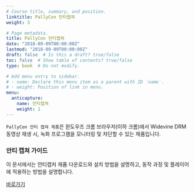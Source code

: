 ```yaml
---
# Course title, summary, and position.
linktitle: PallyCon 안티캡쳐
weight: 3

# Page metadata.
title: PallyCon 안티캡쳐
date: "2018-09-09T00:00:00Z"
lastmod: "2018-09-09T00:00:00Z"
draft: false  # Is this a draft? true/false
toc: false  # Show table of contents? true/false
type: book  # Do not modify.

# Add menu entry to sidebar.
# - name: Declare this menu item as a parent with ID `name`.
# - weight: Position of link in menu.
menu:
  anticapture:
    name: 안티캡쳐
    weight: 1
---
```


`PallyCon 안티 캡쳐 제품`은 윈도우즈 크롬 브라우저(이하 크롬)에서 Widevine DRM 동영상 재생 시, 녹화 프로그램을 모니터링 및 차단할 수 있는 제품입니다.

<div class="row">
  <div class="col-sm-6">
    <div class="card">
      <div class="card-body">
        <h3 class="card-title">안티 캡쳐 가이드</h3>
        <p class="card-text">이 문서에서는 안티캡처 제품 다운로드와 설치 방법을 설명하고, 동작 과정 및 플레이어에 적용하는 방법을 설명합니다.</p>
        <a href="./anticapture-guide" class="btn btn-primary">바로가기</a>
      </div>
    </div>
  </div>
</div>
